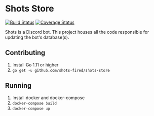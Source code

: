 # Shots Store

[![Build Status](https://travis-ci.org/shots-fired/shots-store.svg?branch=master&service=github)](https://travis-ci.org/shots-fired/shots-store)
[![Coverage Status](https://coveralls.io/repos/github/shots-fired/shots-store/badge.svg?branch=master&service=github)](https://coveralls.io/github/shots-fired/shots-store?branch=master)

Shots is a Discord bot. This project houses all the code responsible for updating the bot's database(s).

## Contributing

1. Install Go 1.11 or higher
2. `go get -u github.com/shots-fired/shots-store`

## Running

1. Install docker and docker-compose
2. `docker-compose build`
3. `docker-compose up`
